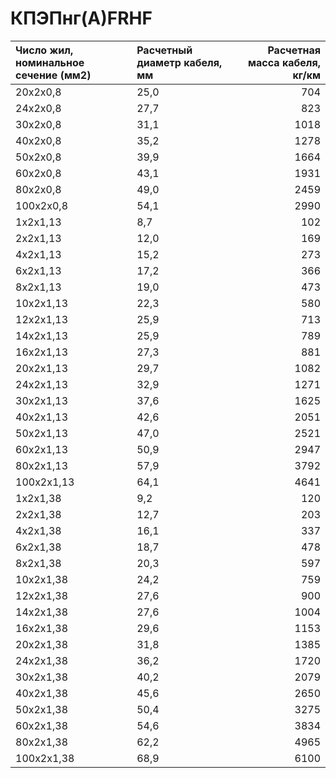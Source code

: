 # КПЭПнг(А)FRHF

|  Число жил, номинальное сечение (мм2)   | Расчетный диаметр кабеля, мм   |   Расчетная масса кабеля, кг/км |
|:----------------------------------------|:-------------------------------|--------------------------------:|
| 20x2x0,8                                | 25,0                           |                             704 |
| 24x2x0,8                                | 27,7                           |                             823 |
| 30x2x0,8                                | 31,1                           |                            1018 |
| 40x2x0,8                                | 35,2                           |                            1278 |
| 50x2x0,8                                | 39,9                           |                            1664 |
| 60x2x0,8                                | 43,1                           |                            1931 |
| 80x2x0,8                                | 49,0                           |                            2459 |
| 100x2x0,8                               | 54,1                           |                            2990 |
| 1x2x1,13                                | 8,7                            |                             102 |
| 2x2x1,13                                | 12,0                           |                             169 |
| 4x2x1,13                                | 15,2                           |                             273 |
| 6x2x1,13                                | 17,2                           |                             366 |
| 8x2x1,13                                | 19,0                           |                             473 |
| 10x2x1,13                               | 22,3                           |                             580 |
| 12x2x1,13                               | 25,9                           |                             713 |
| 14x2x1,13                               | 25,9                           |                             789 |
| 16x2x1,13                               | 27,3                           |                             881 |
| 20x2x1,13                               | 29,7                           |                            1082 |
| 24x2x1,13                               | 32,9                           |                            1271 |
| 30x2x1,13                               | 37,6                           |                            1625 |
| 40x2x1,13                               | 42,6                           |                            2051 |
| 50x2x1,13                               | 47,0                           |                            2521 |
| 60x2x1,13                               | 50,9                           |                            2947 |
| 80x2x1,13                               | 57,9                           |                            3792 |
| 100x2x1,13                              | 64,1                           |                            4641 |
| 1x2x1,38                                | 9,2                            |                             120 |
| 2x2x1,38                                | 12,7                           |                             203 |
| 4x2x1,38                                | 16,1                           |                             337 |
| 6x2x1,38                                | 18,7                           |                             478 |
| 8x2x1,38                                | 20,3                           |                             597 |
| 10x2x1,38                               | 24,2                           |                             759 |
| 12x2x1,38                               | 27,6                           |                             900 |
| 14x2x1,38                               | 27,6                           |                            1004 |
| 16x2x1,38                               | 29,6                           |                            1153 |
| 20x2x1,38                               | 31,8                           |                            1385 |
| 24x2x1,38                               | 36,2                           |                            1720 |
| 30x2x1,38                               | 40,2                           |                            2079 |
| 40x2x1,38                               | 45,6                           |                            2650 |
| 50x2x1,38                               | 50,4                           |                            3275 |
| 60x2x1,38                               | 54,6                           |                            3834 |
| 80x2x1,38                               | 62,2                           |                            4965 |
| 100x2x1,38                              | 68,9                           |                            6100 |